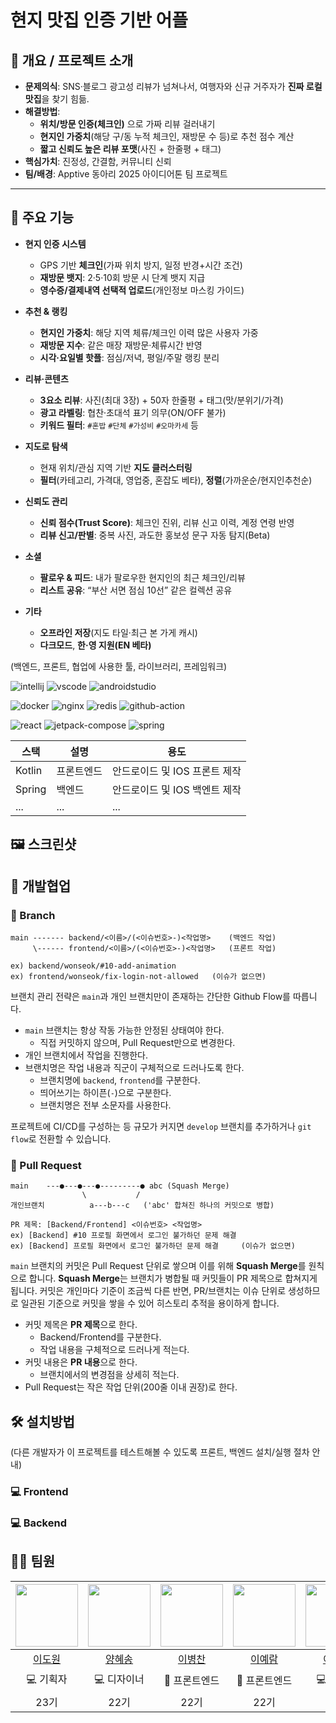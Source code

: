 # 현지 맛집 인증 기반 어플

## 📌 개요 / 프로젝트 소개

- **문제의식**: SNS·블로그 광고성 리뷰가 넘쳐나서, 여행자와 신규 거주자가 **진짜 로컬 맛집**을 찾기 힘듦.
- **해결방법**:
  - **위치/방문 인증(체크인)** 으로 가짜 리뷰 걸러내기
  - **현지인 가중치**(해당 구/동 누적 체크인, 재방문 수 등)로 추천 점수 계산
  - **짧고 신뢰도 높은 리뷰 포맷**(사진 + 한줄평 + 태그)
- **핵심가치**: 진정성, 간결함, 커뮤니티 신뢰
- **팀/배경**: Apptive 동아리 2025 아이디어톤 팀 프로젝트

---

## 📝 주요 기능

- **현지 인증 시스템**
  - GPS 기반 **체크인**(가짜 위치 방지, 일정 반경+시간 조건)
  - **재방문 뱃지**: 2·5·10회 방문 시 단계 뱃지 지급
  - **영수증/결제내역 선택적 업로드**(개인정보 마스킹 가이드)

- **추천 & 랭킹**
  - **현지인 가중치**: 해당 지역 체류/체크인 이력 많은 사용자 가중
  - **재방문 지수**: 같은 매장 재방문·체류시간 반영
  - **시각·요일별 핫플**: 점심/저녁, 평일/주말 랭킹 분리

- **리뷰·콘텐츠**
  - **3요소 리뷰**: 사진(최대 3장) + 50자 한줄평 + 태그(맛/분위기/가격)
  - **광고 라벨링**: 협찬·초대석 표기 의무(ON/OFF 불가)
  - **키워드 필터**: `#혼밥` `#단체` `#가성비` `#오마카세` 등

- **지도로 탐색**
  - 현재 위치/관심 지역 기반 **지도 클러스터링**
  - **필터**(카테고리, 가격대, 영업중, 혼잡도 베타), **정렬**(가까운순/현지인추천순)

- **신뢰도 관리**
  - **신뢰 점수(Trust Score)**: 체크인 진위, 리뷰 신고 이력, 계정 연령 반영
  - **리뷰 신고/판별**: 중복 사진, 과도한 홍보성 문구 자동 탐지(Beta)

- **소셜**
  - **팔로우 & 피드**: 내가 팔로우한 현지인의 최근 체크인/리뷰
  - **리스트 공유**: “부산 서면 점심 10선” 같은 컬렉션 공유

- **기타**
  - **오프라인 저장**(지도 타일·최근 본 가게 캐시)
  - **다크모드**, **한·영 지원(EN 베타)**

<!-- 
(백엔드, 프론트, 협업에 사용한 툴, 라이브러리, 프레임워크)

기술스택 배지 추가하는 방법 
1. https://simpleicons.org/ 에서 기술스택명 검색
2. 기술스택의 로고, 컬러 HEX 코드를 아래와 같이 입력
  - https://img.shields.io/badge/<표시될 이름>-<컬러 HEX>?style=for-the-badge&logo=<로고명>
3. 해당 URL로 마크다운 이미지 첨부
  - ![이미지명](URL) 형식
-->

(백엔드, 프론트, 협업에 사용한 툴, 라이브러리, 프레임워크)

![intellij](https://img.shields.io/badge/intellij_idea-000000?style=for-the-badge&logo=intellijidea&logoColor=white)
![vscode](https://img.shields.io/badge/vscode-000000?style=for-the-badge&logo=vscode&logoColor=white)
![androidstudio](https://img.shields.io/badge/android_studio-3DDC84?style=for-the-badge&logo=androidstudio&logoColor=white)  

![docker](https://img.shields.io/badge/docker-2496ED?style=for-the-badge&logo=docker&logoColor=white)
![nginx](https://img.shields.io/badge/nginx-009639?style=for-the-badge&logo=nginx&logoColor=white)
![redis](https://img.shields.io/badge/redis-FF4438?style=for-the-badge&logo=redis&logoColor=white)
![github-action](https://img.shields.io/badge/github_actions-2088FF?style=for-the-badge&logo=githubactions&logoColor=white)

![react](https://img.shields.io/badge/react-61DAFB?style=for-the-badge&logo=react&logoColor=white)
![jetpack-compose](https://img.shields.io/badge/jetpack_compose-4285F4?style=for-the-badge&logo=jetpackcompose&logoColor=white)
![spring](https://img.shields.io/badge/spring-6DB33F?style=for-the-badge&logo=spring&logoColor=white)

| 스택 | 설명 | 용도 |
|-----|-----|-----|
| Kotlin | 프론트엔드 | 안드로이드 및 IOS 프론트 제작 |
| Spring | 백엔드 | 안드로이드 및 IOS 백엔트 제작 |
| ... | ... | ... |

 ## 🖼️ 스크린샷

 ## 🤝 개발협업
 ### 🌲 Branch 
```
main ------- backend/<이름>/(<이슈번호>-)<작업명>    (백엔드 작업)
     \------ frontend/<이름>/(<이슈번호>-)<작업명>   (프론트 작업)

ex) backend/wonseok/#10-add-animation
ex) frontend/wonseok/fix-login-not-allowed   (이슈가 없으면)
```
브랜치 관리 전략은 `main`과 개인 브랜치만이 존재하는 간단한 Github Flow를 따릅니다.
- `main` 브랜치는 항상 작동 가능한 안정된 상태여야 한다.
  - 직접 커밋하지 않으며, Pull Request만으로 변경한다.
- 개인 브랜치에서 작업을 진행한다.
- 브랜치명은 작업 내용과 직군이 구체적으로 드러나도록 한다.
  - 브랜치명에 `backend`, `frontend`를 구분한다.
  - 띄어쓰기는 하이픈(`-`)으로 구분한다.
  - 브랜치명은 전부 소문자를 사용한다.

프로젝트에 CI/CD를 구성하는 등 규모가 커지면 `develop` 브랜치를 추가하거나 `git flow`로 전환할 수 있습니다. 

 ### 🍪 Pull Request
```
main    ---●---●---●---------● abc (Squash Merge)
                \           /
개인브랜치          a---b---c   ('abc' 합쳐진 하나의 커밋으로 병합)

PR 제목: [Backend/Frontend] <이슈번호> <작업명>
ex) [Backend] #10 프로필 화면에서 로그인 불가하던 문제 해결
ex) [Backend] 프로필 화면에서 로그인 불가하던 문제 해결     (이슈가 없으면)
```
`main` 브랜치의 커밋은 Pull Request 단위로 쌓으며 이를 위해 **Squash Merge**를 원칙으로 합니다. **Squash Merge**는 브랜치가 병합될 때 커밋들이 PR 제목으로 합쳐지게 됩니다. 커밋은 개인마다 기준이 조금씩 다른 반면, PR/브랜치는 이슈 단위로 생성하므로 일관된 기준으로 커밋을 쌓을 수 있어 히스토리 추적을 용이하게 합니다.
- 커밋 제목은 **PR 제목**으로 한다.
    - Backend/Frontend를 구분한다.
    - 작업 내용을 구체적으로 드러나게 적는다.
- 커밋 내용은 **PR 내용**으로 한다.
    - 브랜치에서의 변경점을 상세히 적는다.
- Pull Request는 작은 작업 단위(200줄 이내 권장)로 한다.

 ## 🛠 설치방법
(다른 개발자가 이 프로젝트를 테스트해볼 수 있도록 프론트, 백엔드 설치/실행 절차 안내)

### 💻 Frontend

### 💻 Backend

 ## 🧑‍💻 팀원
| <img width="100" src="https://github.com/cotidie.png"> | <img width="100" src="https://github.com/github.png"> | <img width="100" src="https://github.com/user-attachments/assets/9039b811-9b9e-4ca9-8c74-b4d91a7bb32f"> | <img width="100" src="https://github.com/github.png"> | <img width="100" src="https://github.com/github.png"> | <img width="100" src="https://github.com/github.png"> | 
|:----------------------:|:----------------------:|:----------------------:|:----------------------:|:----------------------:|:----------------------:|
| [이도원](https://github.com/cotidie) | [양혜송](https://github.com/cotidie) | [이병찬](https://github.com/mark77234) | [이예람](https://github.com/fkal829) | [이가현](https://github.com/best11gh) | [김세엽](https://github.com/Blueapple031) |
| 💻 기획자 | 💻 디자이너 | 📱 프론트엔드 | 📱 프론트엔드 | 💻 백엔드 | ⛹️ 백엔드 |
| 23기 | 22기 | 22기 | 22기 | 21기 | 21기 |

 
